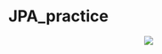 # JPA_practice


<p align="center">
  <img src="https://files.slack.com/files-pri/T059GSDFL06-F05D6CMHB8V/image.png)https://files.slack.com/files-pri/T059GSDFL06-F05D6CMHB8V/image.png">
</p>

